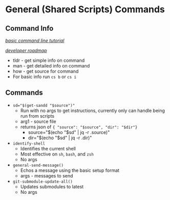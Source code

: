 # General (Shared Scripts) Commands

## Command Info

*[basic command line tutorial](https://ubuntu.com/tutorials/command-line-for-beginners#1-overview)*

*[developer roadmap](https://github.com/kamranahmedse/developer-roadmap)*

* tldr - get simple info on command
* man - get detailed info on command
* how - get source for command
* For basic info run `cs b` or `cs i`

## Commands

* `sd="$(get-sandd "$source")"`
    * Run with no args to get instructions, currently only can handle being run from scripts
    * arg1 - source file
    * returns json of `{ "source": "$source", "dir": "$dir"}`
        * source="$(echo "$sd" | jq -r .source)"
        * dir="$(echo "$sd" | jq -r .dir)"
* `identify-shell`
    * Identifies the current shell
    * Most effective on `sh`, `bash`, and `zsh`
    * No args
* `general-send-message()`
    * Echos a message using the basic setup format
    * args - messages to send
* `git-submodule-update-all()`
    * Updates submodules to latest
    * No args

